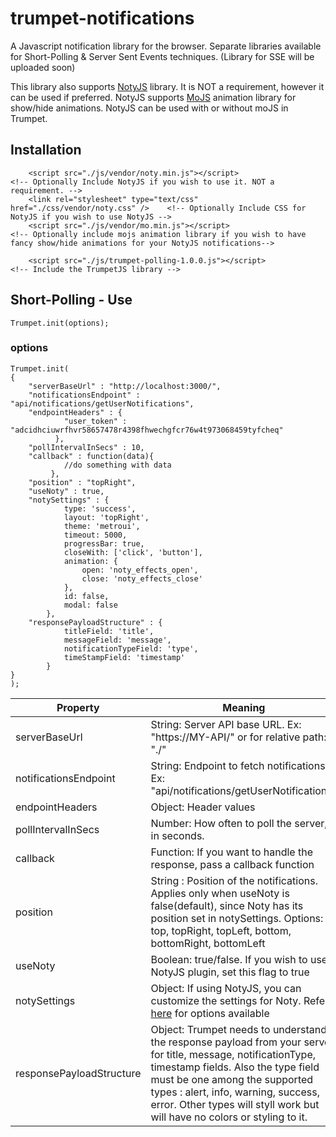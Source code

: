 # trumpet-notifications
A Javascript notification library for the browser. Separate libraries available for Short-Polling &amp; Server Sent Events techniques. (Library for SSE will be uploaded soon)

This library also supports [NotyJS](http://ned.im/noty/) library. It is NOT a requirement, however it can be used if preferred. NotyJS supports [MoJS](http://mojs.io/) animation library for show/hide animations. NotyJS can be used with or without moJS in Trumpet.

## Installation
```
    <script src="./js/vendor/noty.min.js"></script>                           <!-- Optionally Include NotyJS if you wish to use it. NOT a requirement. -->
    <link rel="stylesheet" type="text/css" href="./css/vendor/noty.css" />    <!-- Optionally Include CSS for NotyJS if you wish to use NotyJS -->
    <script src="./js/vendor/mo.min.js"></script>                             <!-- Optionally include mojs animation library if you wish to have fancy show/hide animations for your NotyJS notifications-->
    
    <script src="./js/trumpet-polling-1.0.0.js"></script>                     <!-- Include the TrumpetJS library -->
```

## Short-Polling - Use
```
Trumpet.init(options);
```


### options
```
Trumpet.init(
{
    "serverBaseUrl" : "http://localhost:3000/",
    "notificationsEndpoint" : "api/notifications/getUserNotifications",
    "endpointHeaders" : {
            "user_token" : "adcidhciuwrfhvr58657478r4398fhwechgfcr76w4t973068459tyfcheq"
          },
    "pollIntervalInSecs" : 10,
    "callback" : function(data){
            //do something with data
         },
    "position" : "topRight",
    "useNoty" : true,
    "notySettings" : {
            type: 'success',
            layout: 'topRight',
            theme: 'metroui',
            timeout: 5000,
            progressBar: true,
            closeWith: ['click', 'button'],
            animation: {
                open: 'noty_effects_open',
                close: 'noty_effects_close'
            },
            id: false,
            modal: false
        },
    "responsePayloadStructure" : {
            titleField: 'title',
            messageField: 'message',
            notificationTypeField: 'type',
            timeStampField: 'timestamp'
        }
}
);
```


| Property | Meaning |
| --- | --- |
| serverBaseUrl | String: Server API base URL. Ex: "https://MY-API/" or for relative path: "./" |
| notificationsEndpoint | String: Endpoint to fetch notifications  Ex: "api/notifications/getUserNotifications" |
| endpointHeaders | Object: Header values |
| pollIntervalInSecs | Number: How often to poll the server, in seconds.  |
| callback | Function: If you want to handle the response, pass a callback function |
| position | String : Position of the notifications. Applies only when useNoty is false(default), since Noty has its position set in notySettings. Options: top, topRight, topLeft, bottom, bottomRight, bottomLeft |
| useNoty | Boolean: true/false. If you wish to use NotyJS plugin, set this flag to true |
| notySettings | Object: If using NotyJS, you can customize the settings for Noty. Refer [here](http://ned.im/noty/options.html) for options available |
| responsePayloadStructure | Object: Trumpet needs to understand the response payload from your server for title, message, notificationType, timestamp fields. Also the type field must be one among the supported types : alert, info, warning, success, error. Other types will styll work but will have no colors or styling to it. |

